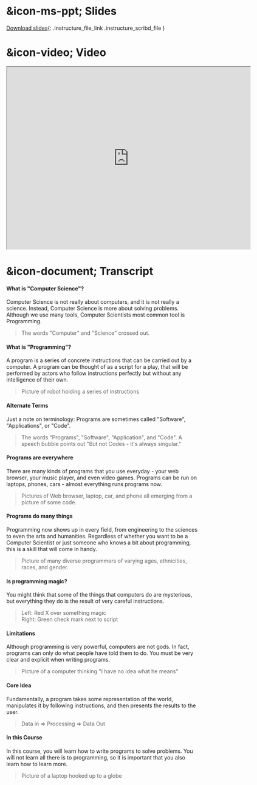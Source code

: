 # &icon-ms-ppt; Slides

[Download slides](../../../files/74523661/download){: .instructure_file_link .instructure_scribd_file }

# &icon-video; Video

<iframe style="width: 640px; height: 480px;" width="300" height="150" allowfullscreen="allowfullscreen" webkitallowfullscreen="webkitallowfullscreen" mozallowfullscreen="mozallowfullscreen"
title="Introduction.pdf"
src="https://www.youtube.com/embed/sRdCFDTwSKY?feature=oembed&amp;rel=0" 
></iframe>

# &icon-document; Transcript

#### What is "Computer Science"?

Computer Science is not really about computers, and it is not really a science.
Instead, Computer Science is more about solving problems.
Although we use many tools, Computer Scientists most common tool is Programming.

> The words "Computer" and "Science" crossed out.

#### What is "Programming"?

A program is a series of concrete instructions that can be carried out by a computer.
A program can be thought of as a script for a play, that will be performed by actors who follow instructions perfectly but without any intelligence of their own.

> Picture of robot holding a series of instructions

#### Alternate Terms

Just a note on terminology: Programs are sometimes called "Software", "Applications", or "Code".

> The words "Programs", "Software", "Application", and "Code". A speech bubble points out "But not Codes - it's always singular."

#### Programs are everywhere

There are many kinds of programs that you use everyday - your web browser, your music player, and even video games.
Programs can be run on laptops, phones, cars - almost everything runs programs now.

> Pictures of Web browser, laptop, car, and phone all emerging from a picture of some code.

#### Programs do many things

Programming now shows up in every field, from engineering to the sciences to even the arts and humanities.
Regardless of whether you want to be a Computer Scientist or just someone who knows a bit about programming, this is a skill that will come in handy.

> Picture of many diverse programmers of varying ages, ethnicities, races, and gender.

#### Is programming magic?

You might think that some of the things that computers do are mysterious, but everything they do is the result of very careful instructions.

> Left: Red X over something magic  
> Right: Green check mark next to script

#### Limitations

Although programming is very powerful, computers are not gods.
In fact, programs can only do what people have told them to do.
You must be very clear and explicit when writing programs.

> Picture of a computer thinking "I have no idea what he means"

#### Core Idea

Fundamentally, a program takes some representation of the world, manipulates it by following instructions, and then presents the results to the user.

> Data in => Processing => Data Out

#### In this Course

In this course, you will learn how to write programs to solve problems.
You will not learn all there is to programming, so it is important that you also learn how to learn more.

> Picture of a laptop hooked up to a globe
